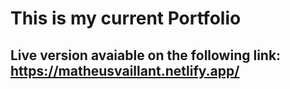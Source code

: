 # This is my current Portfolio
## Live version avaiable on the following link: https://matheusvaillant.netlify.app/ 
